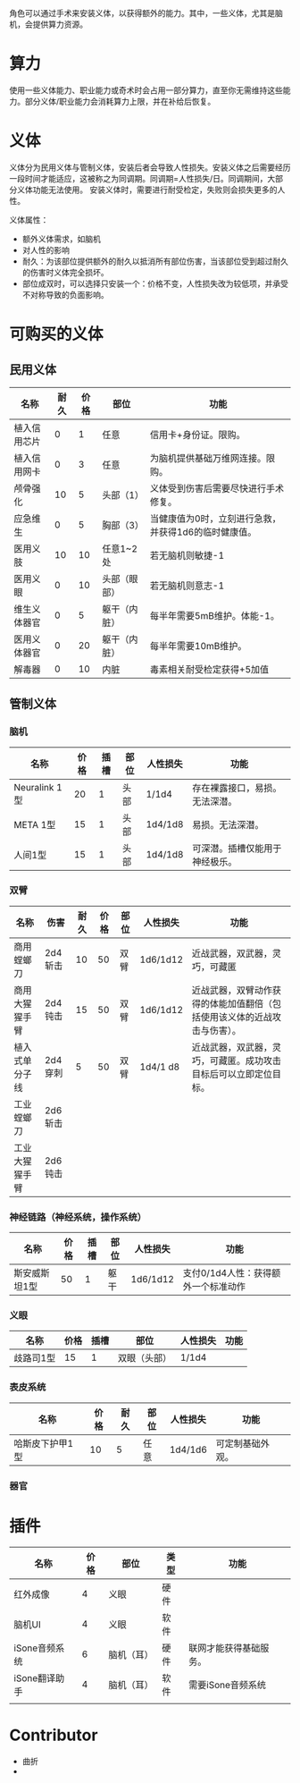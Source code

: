 角色可以通过手术来安装义体，以获得额外的能力。其中，一些义体，尤其是脑机，会提供算力资源。
# 算力
使用一些义体能力、职业能力或奇术时会占用一部分算力，直至你无需维持这些能力。部分义体/职业能力会消耗算力上限，并在补给后恢复。

# 义体
义体分为民用义体与管制义体，安装后者会导致人性损失。安装义体之后需要经历一段时间才能适应，这被称之为同调期。同调期=人性损失/日。同调期间，大部分义体功能无法使用。
安装义体时，需要进行耐受检定，失败则会损失更多的人性。

义体属性：
- 额外义体需求，如脑机
- 对人性的影响
- 耐久：为该部位提供额外的耐久以抵消所有部位伤害，当该部位受到超过耐久的伤害时义体完全损坏。
- 部位成双时，可以选择只安装一个：价格不变，人性损失改为较低项，并承受不对称导致的负面影响。


# 可购买的义体
## 民用义体

| 名称     | 耐久  | 价格  | 部位         | 功能                           |
| ------ | --- | --- | ---------- | ---------------------------- |
| 植入信用芯片 | 0   | 1   | 任意         | 信用卡+身份证。限购。                  |
| 植入信用网卡 | 0   | 3   | 任意         | 为脑机提供基础万维网连接。限购。             |
| 颅骨强化   | 10  | 5   | 头部（1）      | 义体受到伤害后需要尽快进行手术修复。           |
| 应急维生   | 0   | 5   | 胸部（3）      | 当健康值为0时，立刻进行急救，并获得1d6的临时健康值。 |
| 医用义肢   | 10  | 10  | 任意1~2处     | 若无脑机则敏捷-1                    |
| 医用义眼   | 0   | 10  | 头部（眼部）     | 若无脑机则意志-1                    |
| 维生义体器官 | 0   | 5   | 躯干（内脏）     | 每半年需要5mB维护。体能-1。             |
| 医用义体器官 | 0   | 20  | 躯干（内脏）<br> | 每半年需要10mB维护。                 |
| 解毒器    | 0   | 10  | 内脏         | 毒素相关耐受检定获得+5加值               |

## 管制义体
### 脑机

| 名称           | 价格  | 插槽  | 部位  | 人性损失    | 功能              |
| ------------ | --- | --- | --- | ------- | --------------- |
| Neuralink 1型 | 20  | 1   | 头部  | 1/1d4   | 存在裸露接口，易损。无法深潜。 |
| META 1型      | 15  | 1   | 头部  | 1d4/1d8 | 易损。无法深潜。        |
| 人间1型         | 15  | 1   | 头部  | 1d4/1d8 | 可深潜。插槽仅能用于神经极乐。 |

### 双臂

| 名称      | 伤害     | 耐久  | 价格  | 部位  | 人性损失     | 功能                                   |
| ------- | ------ | --- | --- | --- | -------- | ------------------------------------ |
| 商用螳螂刀   | 2d4 斩击 | 10  | 50  | 双臂  | 1d6/1d12 | 近战武器，双武器，灵巧，可藏匿                      |
| 商用大猩猩手臂 | 2d4 钝击 | 15  | 50  | 双臂  | 1d6/1d12 | 近战武器，双臂动作获得的体能加值翻倍（包括使用该义体的近战攻击与伤害）。 |
| 植入式单分子线 | 2d4 穿刺 | 5   | 50  | 双臂  | 1d4/1 d8 | 近战武器，双武器，灵巧，可藏匿。成功攻击目标后可以立即定位目标。     |
| 工业螳螂刀   | 2d6斩击  |     |     |     |          |                                      |
| 工业大猩猩手臂 | 2d6钝击  |     |     |     |          |                                      |

### 神经链路（神经系统，操作系统）

| 名称      | 价格  | 插槽  | 部位  | 人性损失     | 功能                   |
| ------- | --- | --- | --- | -------- | -------------------- |
| 斯安威斯坦1型 | 50  | 1   | 躯干  | 1d6/1d12 | 支付0/1d4人性：获得额外一个标准动作 |


### 义眼

| 名称    | 价格  | 插槽  | 部位     | 人性损失  | 功能  |
| ----- | --- | --- | ------ | ----- | --- |
| 歧路司1型 | 15  | 1   | 双眼（头部） | 1/1d4 |     |


### 表皮系统

| 名称       | 价格  | 耐久  | 部位  | 人性损失    | 功能       |
| -------- | --- | --- | --- | ------- | -------- |
| 哈斯皮下护甲1型 | 10  | 5   | 任意  | 1d4/1d6 | 可定制基础外观。 |

### 器官


# 插件

| 名称        | 价格  | 部位    | 类型  | 功能          |
| --------- | --- | ----- | --- | ----------- |
| 红外成像      | 4   | 义眼    | 硬件  |             |
| 脑机UI      | 4   | 义眼    | 软件  |             |
| iSone音频系统 | 6   | 脑机（耳） | 硬件  | 联网才能获得基础服务。 |
| iSone翻译助手 | 4   | 脑机（耳） | 软件  | 需要iSone音频系统 |
|           |     |       |     |             |


# Contributor
- 曲折
- 